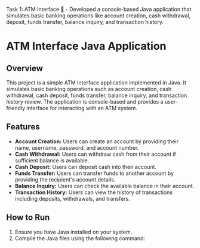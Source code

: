 Task 1: ATM Interface 🏧 - Developed a console-based Java application that simulates basic banking operations like account creation, cash withdrawal, deposit, funds transfer, balance inquiry, and transaction history.

# ATM Interface Java Application

## Overview
This project is a simple ATM Interface application implemented in Java. It simulates basic banking operations such as account creation, cash withdrawal, cash deposit, funds transfer, balance inquiry, and transaction history review. The application is console-based and provides a user-friendly interface for interacting with an ATM system.

## Features
- **Account Creation:** Users can create an account by providing their name, username, password, and account number.
- **Cash Withdrawal:** Users can withdraw cash from their account if sufficient balance is available.
- **Cash Deposit:** Users can deposit cash into their account.
- **Funds Transfer:** Users can transfer funds to another account by providing the recipient's account details.
- **Balance Inquiry:** Users can check the available balance in their account.
- **Transaction History:** Users can view the history of transactions including deposits, withdrawals, and transfers.

## How to Run
1. Ensure you have Java installed on your system.
2. Compile the Java files using the following command:
